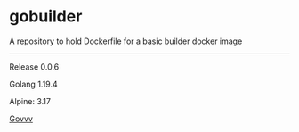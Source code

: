 # gobuilder
A repository to hold Dockerfile for a basic builder docker image

---
Release 0.0.6

Golang 1.19.4

Alpine: 3.17

[Govvv](github.com/ahmetb/govvv)
